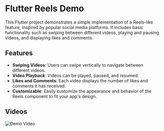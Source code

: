 # Flutter Reels Demo

This Flutter project demonstrates a simple implementation of a Reels-like feature, inspired by popular social media platforms. It includes basic functionality such as swiping between different videos, playing and pausing videos, and displaying likes and comments.

## Features

- **Swiping Videos**: Users can swipe vertically to navigate between different videos.
- **Video Playback**: Videos can be played, paused, and resumed.
- **Likes and Comments**: Each video displays the number of likes and comments it has received.
- **Customizable**: Easily customize the appearance and behavior of the Reels component to fit your app's design.

## Videos
![Demo Video](https://github.com/ProdevSoftware/reels_app/assets/97152083/bd6afa08-8b7a-48c3-9529-9ac80b3ba979)

